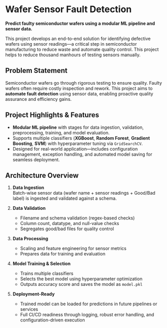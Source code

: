 # Wafer Sensor Fault Detection

**Predict faulty semiconductor wafers using a modular ML pipeline and sensor data.**

This project develops an end-to-end solution for identifying defective wafers using sensor readings—a critical step in semiconductor manufacturing to reduce waste and automate quality control. This project helps to reduce thousand manhours of testing sensors manually.

##  Problem Statement
Semiconductor wafers go through rigorous testing to ensure quality. Faulty wafers often require costly inspection and rework. This project aims to **automate fault detection** using sensor data, enabling proactive quality assurance and efficiency gains.

##  Project Highlights & Features
- **Modular ML pipeline** with stages for data ingestion, validation, preprocessing, training, and model evaluation.
- Supports multiple classifiers (**XGBoost**, **Random Forest**, **Gradient Boosting**, **SVM**) with hyperparameter tuning via `GridSearchCV`.
- Designed for real-world application—includes configuration management, exception handling, and automated model saving for seamless deployment.

##  Architecture Overview
1. **Data Ingestion**  
   Batch-wise sensor data (wafer name + sensor readings + Good/Bad label) is ingested and validated against a schema.

2. **Data Validation**  
   - Filename and schema validation (regex-based checks)  
   - Column count, datatype, and null-value checks  
   - Segregates good/bad files for quality control

3. **Data Processing**  
   - Scaling and feature engineering for sensor metrics  
   - Prepares data for training and evaluation

4. **Model Training & Selection**  
   - Trains multiple classifiers  
   - Selects the best model using hyperparameter optimization  
   - Outputs accuracy score and saves the model as `model.pkl`

5. **Deployment-Ready**  
   - Trained model can be loaded for predictions in future pipelines or services  
   - Full CI/CD readiness through logging, robust error handling, and configuration-driven execution
